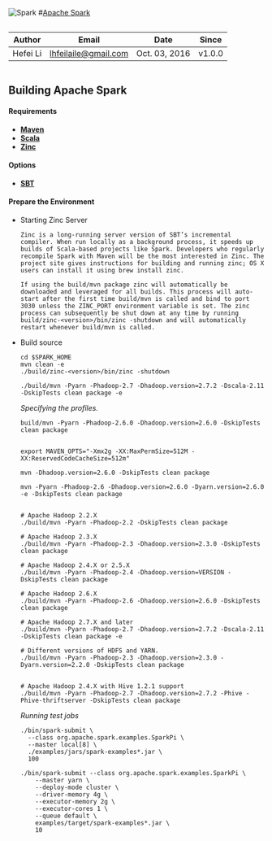 
![Spark](http://spark.apache.org/images/spark-logo-trademark.png "Spark") 
#[Apache Spark](http://spark.apache.org/)

  
``` 
```
Author    |    Email    |    Date     |    Since    |
----------|-------------|-------------|-------------|
Hefei Li  |lhfeilaile@gmail.com| Oct. 03, 2016      |     v1.0.0  |
```
```


## Building Apache Spark

#### Requirements

- **[Maven](http://maven.apache.org/ "Maven")**
- **[Scala](http://www.scala-lang.org/documentation/getting-started.html)**
- **[Zinc](https://github.com/typesafehub/zinc)**

#### Options
- **[SBT]()**

#### Prepare the Environment

- Starting Zinc Server

    ```
    Zinc is a long-running server version of SBT’s incremental compiler. When run locally as a background process, it speeds up builds of Scala-based projects like Spark. Developers who regularly recompile Spark with Maven will be the most interested in Zinc. The project site gives instructions for building and running zinc; OS X users can install it using brew install zinc.
    
    If using the build/mvn package zinc will automatically be downloaded and leveraged for all builds. This process will auto-start after the first time build/mvn is called and bind to port 3030 unless the ZINC_PORT environment variable is set. The zinc process can subsequently be shut down at any time by running build/zinc-<version>/bin/zinc -shutdown and will automatically restart whenever build/mvn is called.
    
    ```

- Build source

    ```
    cd $SPARK_HOME
    mvn clean -e
    ./build/zinc-<version>/bin/zinc -shutdown
    
    ./build/mvn -Pyarn -Phadoop-2.7 -Dhadoop.version=2.7.2 -Dscala-2.11 -DskipTests clean package -e
    ```


    *Specifying the profiles.*
    ```
    build/mvn -Pyarn -Phadoop-2.6.0 -Dhadoop.version=2.6.0 -DskipTests clean package
    
    
    export MAVEN_OPTS="-Xmx2g -XX:MaxPermSize=512M -XX:ReservedCodeCacheSize=512m"
    
    mvn -Dhadoop.version=2.6.0 -DskipTests clean package
    
    mvn -Pyarn -Phadoop-2.6 -Dhadoop.version=2.6.0 -Dyarn.version=2.6.0 -e -DskipTests clean package
    
    
    # Apache Hadoop 2.2.X
    ./build/mvn -Pyarn -Phadoop-2.2 -DskipTests clean package
    
    # Apache Hadoop 2.3.X
    ./build/mvn -Pyarn -Phadoop-2.3 -Dhadoop.version=2.3.0 -DskipTests clean package
    
    # Apache Hadoop 2.4.X or 2.5.X
    ./build/mvn -Pyarn -Phadoop-2.4 -Dhadoop.version=VERSION -DskipTests clean package
    
    # Apache Hadoop 2.6.X
    ./build/mvn -Pyarn -Phadoop-2.6 -Dhadoop.version=2.6.0 -DskipTests clean package
    
    # Apache Hadoop 2.7.X and later
    ./build/mvn -Pyarn -Phadoop-2.7 -Dhadoop.version=2.7.2 -Dscala-2.11 -DskipTests clean package -e
    
    # Different versions of HDFS and YARN.
    ./build/mvn -Pyarn -Phadoop-2.3 -Dhadoop.version=2.3.0 -Dyarn.version=2.2.0 -DskipTests clean package
    
    
    # Apache Hadoop 2.4.X with Hive 1.2.1 support
    ./build/mvn -Pyarn -Phadoop-2.7 -Dhadoop.version=2.7.2 -Phive -Phive-thriftserver -DskipTests clean package
    
    ```
    *Running test jobs*
    
    ```
    ./bin/spark-submit \
      --class org.apache.spark.examples.SparkPi \
      --master local[8] \
      ./examples/jars/spark-examples*.jar \
      100
      
    ./bin/spark-submit --class org.apache.spark.examples.SparkPi \
        --master yarn \
        --deploy-mode cluster \
        --driver-memory 4g \
        --executor-memory 2g \
        --executor-cores 1 \
        --queue default \
        examples/target/spark-examples*.jar \
        10
    ```





















































































































































































































































